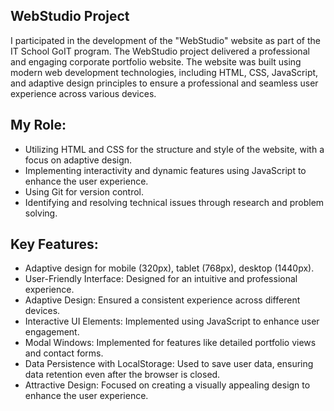 ## WebStudio Project
I participated in the development of the "WebStudio" website as part of the IT School GoIT program. The WebStudio project delivered a professional and engaging corporate portfolio website. The website was built using modern web development technologies, including HTML, CSS, JavaScript, and adaptive design principles to ensure a professional and seamless user experience across various devices.

## My Role:
- Utilizing HTML and CSS for the structure and style of the website, with a focus on adaptive design.
- Implementing interactivity and dynamic features using JavaScript to enhance the user experience.
- Using Git for version control.
- Identifying and resolving technical issues through research and problem solving.

## Key Features:
- Adaptive design for mobile (320px), tablet (768px), desktop (1440px).
- User-Friendly Interface: Designed for an intuitive and professional experience.
- Adaptive Design: Ensured a consistent experience across different devices.
- Interactive UI Elements: Implemented using JavaScript to enhance user engagement.
- Modal Windows: Implemented for features like detailed portfolio views and contact forms.
- Data Persistence with LocalStorage: Used to save user data, ensuring data retention even after the browser is closed.
- Attractive Design: Focused on creating a visually appealing design to enhance the user experience.
 
